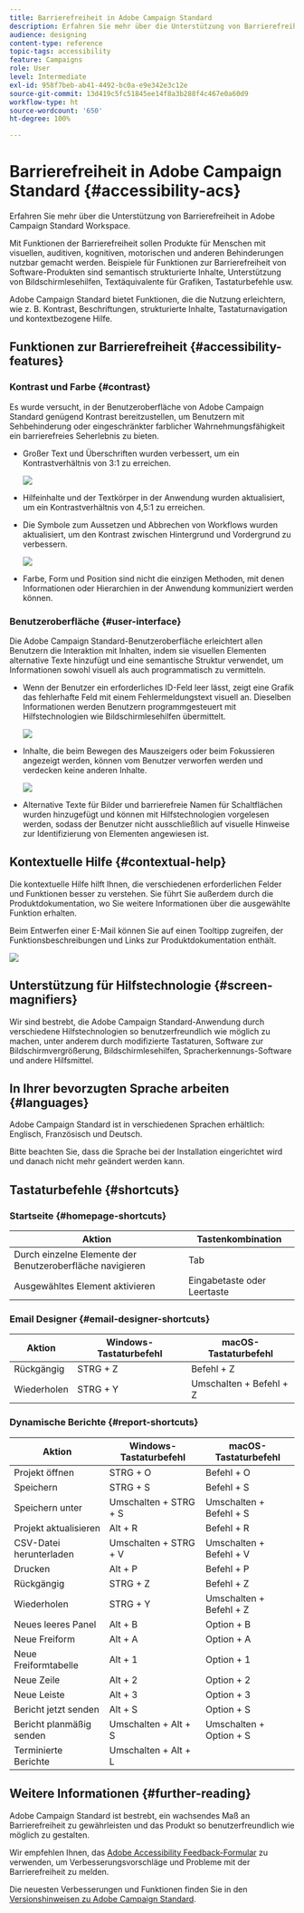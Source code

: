 ```yaml
---
title: Barrierefreiheit in Adobe Campaign Standard
description: Erfahren Sie mehr über die Unterstützung von Barrierefreiheit in Adobe Campaign Standard Workspace.
audience: designing
content-type: reference
topic-tags: accessibility
feature: Campaigns
role: User
level: Intermediate
exl-id: 958f7beb-ab41-4492-bc0a-e9e342e3c12e
source-git-commit: 13d419c5fc51845ee14f8a3b288f4c467e0a60d9
workflow-type: ht
source-wordcount: '650'
ht-degree: 100%

---
```


# Barrierefreiheit in Adobe Campaign Standard {#accessibility-acs}

Erfahren Sie mehr über die Unterstützung von Barrierefreiheit in Adobe Campaign Standard Workspace.

Mit Funktionen der Barrierefreiheit sollen Produkte für Menschen mit visuellen, auditiven, kognitiven, motorischen und anderen Behinderungen nutzbar gemacht werden. Beispiele für Funktionen zur Barrierefreiheit von Software-Produkten sind semantisch strukturierte Inhalte, Unterstützung von Bildschirmlesehilfen, Textäquivalente für Grafiken, Tastaturbefehle usw.

Adobe Campaign Standard bietet Funktionen, die die Nutzung erleichtern, wie z. B. Kontrast, Beschriftungen, strukturierte Inhalte, Tastaturnavigation und kontextbezogene Hilfe.

## Funktionen zur Barrierefreiheit {#accessibility-features}

### Kontrast und Farbe {#contrast}

Es wurde versucht, in der Benutzeroberfläche von Adobe Campaign Standard genügend Kontrast bereitzustellen, um Benutzern mit Sehbehinderung oder eingeschränkter farblicher Wahrnehmungsfähigkeit ein barrierefreies Seherlebnis zu bieten.

* Großer Text und Überschriften wurden verbessert, um ein Kontrastverhältnis von 3:1 zu erreichen.

   ![](assets/accessibility_2.png)

* Hilfeinhalte und der Textkörper in der Anwendung wurden aktualisiert, um ein Kontrastverhältnis von 4,5:1 zu erreichen.

* Die Symbole zum Aussetzen und Abbrechen von Workflows wurden aktualisiert, um den Kontrast zwischen Hintergrund und Vordergrund zu verbessern.

   ![](assets/accessibility_1.png)

* Farbe, Form und Position sind nicht die einzigen Methoden, mit denen Informationen oder Hierarchien in der Anwendung kommuniziert werden können.

### Benutzeroberfläche {#user-interface}

Die Adobe Campaign Standard-Benutzeroberfläche erleichtert allen Benutzern die Interaktion mit Inhalten, indem sie visuellen Elementen alternative Texte hinzufügt und eine semantische Struktur verwendet, um Informationen sowohl visuell als auch programmatisch zu vermitteln.

* Wenn der Benutzer ein erforderliches ID-Feld leer lässt, zeigt eine Grafik das fehlerhafte Feld mit einem Fehlermeldungstext visuell an. Dieselben Informationen werden Benutzern programmgesteuert mit Hilfstechnologien wie Bildschirmlesehilfen übermittelt.

   ![](assets/accessibility_3.png)

* Inhalte, die beim Bewegen des Mauszeigers oder beim Fokussieren angezeigt werden, können vom Benutzer verworfen werden und verdecken keine anderen Inhalte.

   ![](assets/accessibility_4.png)

* Alternative Texte für Bilder und barrierefreie Namen für Schaltflächen wurden hinzugefügt und können mit Hilfstechnologien vorgelesen werden, sodass der Benutzer nicht ausschließlich auf visuelle Hinweise zur Identifizierung von Elementen angewiesen ist.

<!--
### Create responsive resize for multiple devices {#resize-devices}

When designing for multiple devices and platforms, it's important to create a seamless experience for screen sizes across mobile and desktop resolutions.

Adobe Campaign Standard allows you to design and test emails and push notifications on different devices such as: iPhone, Android devices, iPad, Android tablet and desktop.

![](assets/accessibility_6.png)
-->

## Kontextuelle Hilfe {#contextual-help}

Die kontextuelle Hilfe hilft Ihnen, die verschiedenen erforderlichen Felder und Funktionen besser zu verstehen. Sie führt Sie außerdem durch die Produktdokumentation, wo Sie weitere Informationen über die ausgewählte Funktion erhalten.

Beim Entwerfen einer E-Mail können Sie auf einen Tooltipp zugreifen, der Funktionsbeschreibungen und Links zur Produktdokumentation enthält.

![](assets/accessibility_7.png)

## Unterstützung für Hilfstechnologie {#screen-magnifiers}

Wir sind bestrebt, die Adobe Campaign Standard-Anwendung durch verschiedene Hilfstechnologien so benutzerfreundlich wie möglich zu machen, unter anderem durch modifizierte Tastaturen, Software zur Bildschirmvergrößerung, Bildschirmlesehilfen, Spracherkennungs-Software und andere Hilfsmittel.

## In Ihrer bevorzugten Sprache arbeiten {#languages}

Adobe Campaign Standard ist in verschiedenen Sprachen erhältlich: Englisch, Französisch und Deutsch.

Bitte beachten Sie, dass die Sprache bei der Installation eingerichtet wird und danach nicht mehr geändert werden kann.

## Tastaturbefehle {#shortcuts}

### Startseite {#homepage-shortcuts}

| Aktion | Tastenkombination |
| --- | --- |
| Durch einzelne Elemente der Benutzeroberfläche navigieren | Tab |
| Ausgewähltes Element aktivieren | Eingabetaste oder Leertaste |

### Email Designer {#email-designer-shortcuts}

| Aktion | Windows-Tastaturbefehl | macOS-Tastaturbefehl |
| --- | --- | --- |
| Rückgängig | STRG + Z | Befehl + Z |
| Wiederholen | STRG + Y | Umschalten + Befehl + Z |

### Dynamische Berichte {#report-shortcuts}

| Aktion | Windows-Tastaturbefehl | macOS-Tastaturbefehl |
| --- | --- | --- |
| Projekt öffnen | STRG + O | Befehl + O |
| Speichern | STRG + S | Befehl + S |
| Speichern unter | Umschalten + STRG + S | Umschalten + Befehl + S |
| Projekt aktualisieren | Alt + R | Befehl + R |
| CSV-Datei herunterladen | Umschalten + STRG + V | Umschalten + Befehl + V |
| Drucken | Alt + P | Befehl + P |
| Rückgängig | STRG + Z | Befehl + Z |
| Wiederholen | STRG + Y | Umschalten + Befehl + Z |
| Neues leeres Panel | Alt + B | Option + B |
| Neue Freiform | Alt + A | Option + A |
| Neue Freiformtabelle | Alt + 1 | Option + 1 |
| Neue Zeile | Alt + 2 | Option + 2 |
| Neue Leiste | Alt + 3 | Option + 3 |
| Bericht jetzt senden | Alt + S | Option + S |
| Bericht planmäßig senden | Umschalten + Alt + S | Umschalten + Option + S |
| Terminierte Berichte | Umschalten + Alt + L | <!-- Should be 'Shift + Option + L ' but does not work on Mac --> |

## Weitere Informationen {#further-reading}

Adobe Campaign Standard ist bestrebt, ein wachsendes Maß an Barrierefreiheit zu gewährleisten und das Produkt so benutzerfreundlich wie möglich zu gestalten.

Wir empfehlen Ihnen, das [Adobe Accessibility Feedback-Formular](https://www.adobe.com/accessibility/feedback.html) zu verwenden, um Verbesserungsvorschläge und Probleme mit der Barrierefreiheit zu melden.

Die neuesten Verbesserungen und Funktionen finden Sie in den [Versionshinweisen zu Adobe Campaign Standard](https://experienceleague.adobe.com/docs/campaign-standard/using/release-notes/release-notes.html?lang=de#release-notes).
